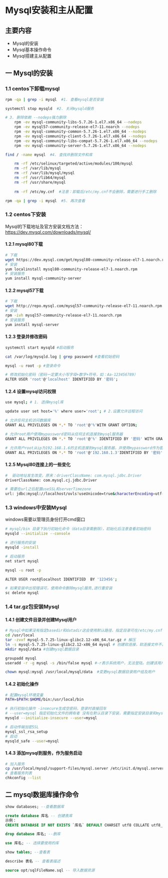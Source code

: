 # Mysql安装和主从配置

## 主要内容

- Mysql的安装
- Mysql基本操作命令
- Mysql搭建主从配置

## 一 Mysql的安装

### 1.1 centos下卸载mysql

```sh
rpm -qa | grep -i mysql  #1. 查看mysql是否安装

systemctl stop mysqld  #2. 关闭mysqld服务

# 3. 删除依赖 --nodeps强力删除
    rpm -ev mysql-community-libs-5.7.26-1.el7.x86_64 --nodeps
    rpm -ev mysql57-community-release-el7-11.noarch --nodeps
    rpm -ev mysql-community-common-5.7.26-1.el7.x86_64 --nodeps
    rpm -ev mysql-community-client-5.7.26-1.el7.x86_64 --nodeps
    rpm -ev mysql-community-libs-compat-5.7.26-1.el7.x86_64 --nodeps
    rpm -ev mysql-community-server-5.7.26-1.el7.x86_64 --nodeps

find / -name mysql  #4. 查找并删除文件和库

    rm -rf /etc/selinux/targeted/active/modules/100/mysql
    rm -rf /var/lib/mysql
    rm -rf /var/lib/mysql/mysql
    rm -rf /usr/lib64/mysql
    rm -rf /usr/share/mysql
    
	rm -rf /etc/my.cnf  #注意：卸载后/etc/my.cnf不会删除，需要进行手工删除

rpm -qa | grep -i mysql  #5. 再次查看
```

### 1.2 centos下安装

Mysql的下载地址及官方安装文档方法：https://dev.mysql.com/downloads/mysql/

#### 1.2.1 mysql80下载

```sh
# 下载
wget https://dev.mysql.com/get/mysql80-community-release-el7-1.noarch.rpm
# 安装
yum localinstall mysql80-community-release-el7-1.noarch.rpm
# 安装服务
yum install mysql-community-server
```

#### 1.2.2 mysql57下载

```sh
# 下载
wget http://repo.mysql.com/mysql57-community-release-el7-11.noarch.rpm
# 安装
rpm -ivh mysql57-community-release-el7-11.noarch.rpm
# 安装服务
yum install mysql-server
```

#### 1.2.3  登录并修改密码

```sh
systemctl start mysqld #启动服务

cat /var/log/mysqld.log | grep password #查看初始密码

mysql -u root -p #登录命令

# 修改初始化密码（密码一定要大小写字母+数字+符号，如：Aa-123456789）
ALTER USER 'root'@'localhost' IDENTIFIED BY '密码';
```

#### 1.2.4  设置mysql访问权限

```sh
use mysql; # 1. 选择mysql库

update user set host='%' where user='root'; # 2.设置允许远程访问

# 允许任何主机访问数据库
GRANT ALL PRIVILEGES ON *.* TO 'root'@'%'WITH GRANT OPTION;

# 允许root用户使用mypassword密码从任何主机连接到mysql服务器
GRANT ALL PRIVILEGES ON *.* TO 'root'@'%' IDENTIFIED BY '密码' WITH GRANT OPTION;

# 允许用户root从ip为192.168.1.6的主机连接到mysql服务器，并使用mypassword作为密码
GRANT ALL PRIVILEGES ON *.* TO 'root'@'192.168.1.3'IDENTIFIED BY '密码' WITH GRANT OPTION;
```

#### 1.2.5 Mysql80连接上的一些变化

```sh
#  驱动地址发生改变，原来：driverClassName: com.mysql.jdbc.Driver
driverClassName: com.mysql.cj.jdbc.Driver

# 需要在url之后配置useSSL和serverTimezone
url: jdbc:mysql://localhost/ovls?useUnicode=true&characterEncoding=utf-8&serverTimezone=Asia/Shanghai&useSSL=false
```

### 1.3 windows中安装Mysql

windows需要以管理员身份打开cmd窗口

```sh
# mysql/bin 目录下执行初始化命令（data目录需删除），初始化后注意查看初始密码
mysqld --initialize --console

# 进行服务的安装
mysqld -install

# 启动服务
net start mysql

mysql -u root -p

ALTER USER root@localhost IDENTIFIED  BY '123456'; 

# 如果安装中出现错误可，使用命令删除mysql服务,进行重安装
sc delete mysql
```

### 1.4 tar.gz包安装Mysql

#### 1.4.1 创建文件目录并创建Mysql用户

```sh
# Mysql中如果没有指定basedir和datadir这会使用默认路径，指定目录可在/etc/my.cnf中添加，Mysql启动时会首先检索改文件
cd /usr/local
tar -zvxf mysql-5.7.25-linux-glibc2.12-x86_64.tar.gz # 解压
ln -s mysql-5.7.25-linux-glibc2.12-x86_64 mysql # 创建软连接，软连接文件不占用内容，和源文件操作同步
mkdir mysql/data #创建mysql数据目录

groupadd mysql
useradd -r -g mysql -s /bin/false mysql #-r表示系统用户，无法登陆。创建该用户的目的是为了数据的所有权，而不是为了登录

chown mysql:mysql /usr/local/mysql/data  #变更mysql数据目录用户组及用户
```

#### 1.4.2 初始化操作

```sh
# 配置mysql环境变量
PATH=$PATH:$HOME/bin:/usr/local/bin

# 执行初始化操作 -insecure生成空密码，登录时直接回车
# --user=mysql 指定初始化文件的拥有者 没有在默认目录下安装，需要指定安装目录和mysql数据目录。
mysqld --initialize-insecure --user=mysql

# 启动传输加密SSL
mysql_ssl_rsa_setup
# 启动
mysqld_safe --user=mysql
```

#### 1.4.3  添加mysql到服务，作为服务启动

```sh
# 加入服务
cp /usr/local/mysql/support-files/mysql.server /etc/init.d/mysql.server
# 查看服务列表
chkconfig --list
```

## 二 mysql数据库操作命令		

```sql
show databases; --查看数据库

create database 库名 -- 创建表库
示例：
CREATE DATABASE IF NOT EXISTS `库名` DEFAULT CHARSET utf8 COLLATE utf8_general_ci; 

drop database 库名; --删库

use 库名; -- 选择要使用的库  

show tables; --查看表

describe 表名 -- 查看表描述

source opt/sqlFileName.sql -- 导入数据资源
```


